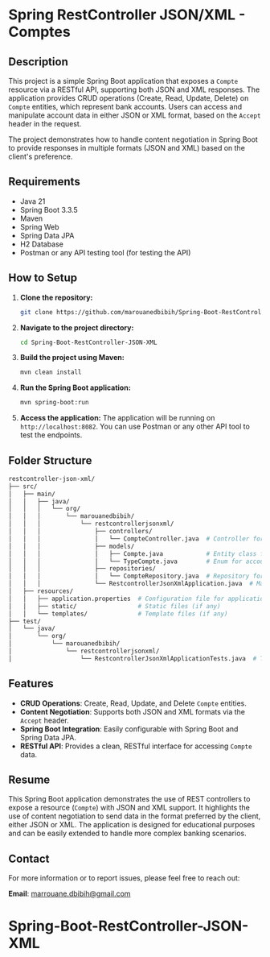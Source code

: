 # Spring RestController JSON/XML - Comptes

## Description
This project is a simple Spring Boot application that exposes a `Compte` resource via a RESTful API, supporting both JSON and XML responses. The application provides CRUD operations (Create, Read, Update, Delete) on `Compte` entities, which represent bank accounts. Users can access and manipulate account data in either JSON or XML format, based on the `Accept` header in the request.

The project demonstrates how to handle content negotiation in Spring Boot to provide responses in multiple formats (JSON and XML) based on the client's preference.

## Requirements
- Java 21
- Spring Boot 3.3.5
- Maven 
- Spring Web
- Spring Data JPA
- H2 Database
- Postman or any API testing tool (for testing the API)

## How to Setup
1. **Clone the repository:**
   ```bash
   git clone https://github.com/marouanedbibih/Spring-Boot-RestController-JSON-XML
   ```

2. **Navigate to the project directory:**
   ```bash
   cd Spring-Boot-RestController-JSON-XML
   ```

3. **Build the project using Maven:**
   ```bash
   mvn clean install
   ```

4. **Run the Spring Boot application:**
   ```bash
   mvn spring-boot:run
   ```

5. **Access the application:**
   The application will be running on `http://localhost:8082`. You can use Postman or any other API tool to test the endpoints.

## Folder Structure

```bash
restcontroller-json-xml/
├── src/
│   ├── main/
│   │   ├── java/
│   │   │   └── org/
│   │   │       └── marouanedbibih/
│   │   │           └── restcontrollerjsonxml/
│   │   │               ├── controllers/
│   │   │               │   └── CompteController.java  # Controller for Comptes
│   │   │               ├── models/
│   │   │               │   ├── Compte.java            # Entity class for Compte
│   │   │               │   └── TypeCompte.java        # Enum for account types
│   │   │               ├── repositories/
│   │   │               │   └── CompteRepository.java  # Repository for Compte CRUD operations
│   │   │               └── RestcontrollerJsonXmlApplication.java  # Main application class
│   ├── resources/
│   │   ├── application.properties  # Configuration file for application settings
│   │   ├── static/                 # Static files (if any)
│   │   └── templates/              # Template files (if any)
├── test/
│   └── java/
│       └── org/
│           └── marouanedbibih/
│               └── restcontrollerjsonxml/
│                   └── RestcontrollerJsonXmlApplicationTests.java  # Test class
```

## Features
- **CRUD Operations**: Create, Read, Update, and Delete `Compte` entities.
- **Content Negotiation**: Supports both JSON and XML formats via the `Accept` header.
- **Spring Boot Integration**: Easily configurable with Spring Boot and Spring Data JPA.
- **RESTful API**: Provides a clean, RESTful interface for accessing `Compte` data.

## Resume
This Spring Boot application demonstrates the use of REST controllers to expose a resource (`Compte`) with JSON and XML support. It highlights the use of content negotiation to send data in the format preferred by the client, either JSON or XML. The application is designed for educational purposes and can be easily extended to handle more complex banking scenarios.

## Contact
For more information or to report issues, please feel free to reach out:

**Email**: marrouane.dbibih@gmail.com
# Spring-Boot-RestController-JSON-XML
